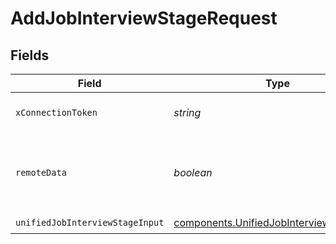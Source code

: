 # AddJobInterviewStageRequest


## Fields

| Field                                                                                                | Type                                                                                                 | Required                                                                                             | Description                                                                                          |
| ---------------------------------------------------------------------------------------------------- | ---------------------------------------------------------------------------------------------------- | ---------------------------------------------------------------------------------------------------- | ---------------------------------------------------------------------------------------------------- |
| `xConnectionToken`                                                                                   | *string*                                                                                             | :heavy_check_mark:                                                                                   | The connection token                                                                                 |
| `remoteData`                                                                                         | *boolean*                                                                                            | :heavy_minus_sign:                                                                                   | Set to true to include data from the original Ats software.                                          |
| `unifiedJobInterviewStageInput`                                                                      | [components.UnifiedJobInterviewStageInput](../../models/components/unifiedjobinterviewstageinput.md) | :heavy_check_mark:                                                                                   | N/A                                                                                                  |